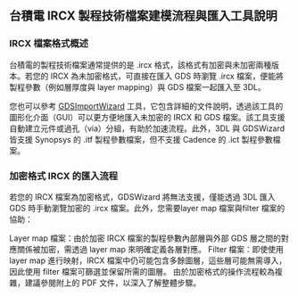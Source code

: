 台積電 IRCX 製程技術檔案建模流程與匯入工具說明
---
### IRCX 檔案格式概述

台積電的製程技術檔案通常提供的是 .ircx 格式，該格式有加密與未加密兩種版本。若您的 IRCX 為未加密格式，可直接在匯入 GDS 時瀏覽 .ircx 檔案，便能將製程參數（例如層厚度與 layer mapping）與 GDS 檔案一起匯入至 3DL。

您也可以參考 [GDSImportWizard](https://github.com/YongshengGuo/GDSImportWizard?tab=readme-ov-file) 工具，它包含詳細的文件說明，透過該工具的圖形化介面（GUI）可以更方便地匯入未加密的 IRCX 和 GDS 檔案。該工具支援自動建立元件或過孔（via）分組，有助於加速流程。此外，3DL 與 GDSWizard 皆支援 Synopsys 的 .itf 製程參數檔案，但不支援 Cadence 的 .ict 製程參數檔案。

### 加密格式 IRCX 的匯入流程
若您的 IRCX 檔案為加密格式，GDSWizard 將無法支援，僅能透過 3DL 匯入 GDS 時手動瀏覽加密的 .ircx 檔案。此外，您需要layer map 檔案與filter 檔案的協助：

Layer map 檔案：由於加密 IRCX 檔案的製程參數內部層與外部 GDS 層之間的對應關係被加密，需透過 layer map 來明確定義各層對應。
Filter 檔案：即使使用 layer map 進行映射，IRCX 檔案中仍可能包含多餘圖層，這些層可能無需導入，因此使用 filter 檔案可篩選並保留所需的圖層。
由於加密格式的操作流程較為複雜，建議參閱附上的 PDF 文件，以深入了解整體步驟。